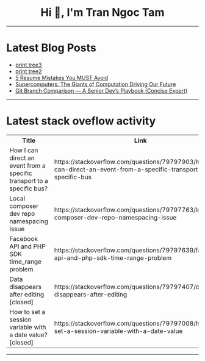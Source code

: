 <h1 align="center">Hi 👋, I'm Tran Ngoc Tam</h1>

---

# Latest Blog Posts 
<!-- BLOG-POST-LIST:START -->
- [print tree3](https://dev.to/query_filter_591122b53770/print-tree3-3795)
- [print tree2](https://dev.to/query_filter_591122b53770/print-tree2-2pjc)
- [5 Resume Mistakes You MUST Avoid](https://dev.to/thenishantmodi/5-resume-mistakes-you-must-avoid-18a0)
- [Supercomputers: The Giants of Computation Driving Our Future](https://dev.to/sergio_snchezfuentes_6a/supercomputers-the-giants-of-computation-driving-our-future-m43)
- [Git Branch Comparison — A Senior Dev’s Playbook &lpar;Concise Expert&rpar;](https://dev.to/cristiansifuentes/git-branch-comparison-a-senior-devs-playbook-concise-expert-2bbj)
<!-- BLOG-POST-LIST:END -->

---

# Latest stack oveflow activity
<table>
  <tr><th>Title</th><th>Link</th></tr>
  <!-- STACKOVERFLOW:START --><tr><td>How I can direct an event from a specific transport to a specific bus?</td><td>https://stackoverflow.com/questions/79797903/how-i-can-direct-an-event-from-a-specific-transport-to-a-specific-bus</td></tr><tr><td>Local composer dev repo namespacing issue</td><td>https://stackoverflow.com/questions/79797763/local-composer-dev-repo-namespacing-issue</td></tr><tr><td>Facebook API and PHP SDK time_range problem</td><td>https://stackoverflow.com/questions/79797639/facebook-api-and-php-sdk-time-range-problem</td></tr><tr><td>Data disappears after editing [closed]</td><td>https://stackoverflow.com/questions/79797407/data-disappears-after-editing</td></tr><tr><td>How to set a session variable with a date value? [closed]</td><td>https://stackoverflow.com/questions/79797008/how-to-set-a-session-variable-with-a-date-value</td></tr><!-- STACKOVERFLOW:END -->
</table>

---


